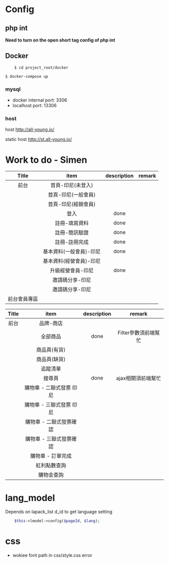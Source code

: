 # Config

## php int

**Need to turn on the open short tag config of php int**

## Docker

```
    $ cd project_root/docker
```

```
$ docker-compose up
```

### mysql

- docker internal port: 3306
- localhost port: 13306

### host

host http://all-young.io/

static host http://st.all-young.io/


# Work to do - Simen

|    Title     |          item           | description | remark |
| :----------: | :---------------------: | :---------: | :----: |
|     前台     |    首頁-印尼(未登入)    |   &nbsp;    | &nbsp; |
|              |   首頁-印尼(一般會員)   |   &nbsp;    | &nbsp; |
|              |   首頁-印尼(經銷會員)   |   &nbsp;    | &nbsp; |
|              |          登入           |    done     | &nbsp; |
|              |      註冊-填寫資料      |    done     | &nbsp; |
|              |      註冊-簡訊驗證      |    done     | &nbsp; |
|              |      註冊-註冊完成      |    done     | &nbsp; |
|              | 基本資料(一般會員)-印尼 |    done     | &nbsp; |
|              | 基本資料(經營會員)-印尼 |   &nbsp;    | &nbsp; |
|              |    升級經營會員-印尼    |    done     | &nbsp; |
|              |     邀請碼分享-印尼     |   &nbsp;    | &nbsp; |
|              |     邀請碼分享-印尼     |   &nbsp;    | &nbsp; |
| 前台會員專區 |                         |   &nbsp;    | &nbsp; |

| Title |           item           | description |        remark        |
| :---: | :----------------------: | :---------: | :------------------: |
| 前台  |        品牌-商店         |   &nbsp;    |        &nbsp;        |
|       |         全部商品         |    done     | Filter參數須前端幫忙 |
|       |       商品頁(有貨)       |   &nbsp;    |        &nbsp;        |
|       |       商品頁(缺貨)       |   &nbsp;    |        &nbsp;        |
|       |         追蹤清單         |   &nbsp;    |        &nbsp;        |
|       |          搜尋頁          |    done     |  ajax相關須前端幫忙  |
|       | 購物車 - 二聯式發票 印尼 |   &nbsp;    |        &nbsp;        |
|       | 購物車 - 三聯式發票 印尼 |   &nbsp;    |        &nbsp;        |
|       | 購物車 - 二聯式發票確認  |   &nbsp;    |        &nbsp;        |
|       | 購物車 - 三聯式發票確認  |   &nbsp;    |        &nbsp;        |
|       |    購物車 - 訂單完成     |   &nbsp;    |        &nbsp;        |
|       |       紅利點數查詢       |   &nbsp;    |        &nbsp;        |
|       |        購物金查詢        |   &nbsp;    |        &nbsp;        |


# lang_model

Depends on lapack_list d_id to get language setting

```php
    $this->lmodel->config($pageId, $lang); 
```

# css 

- wokiee font path in css/style.css error

